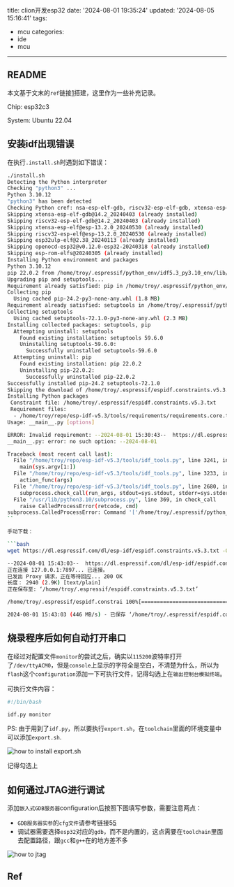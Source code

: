 title: clion开发esp32
date: '2024-08-01 19:35:24'
updated: '2024-08-05 15:16:41'
tags:
  - mcu
categories:
  - ide
  - mcu
---
## README

本文基于文末的`ref`链接[1]搭建，这里作为一些补充记录。

Chip: esp32c3

System: Ubuntu 22.04

## 安装idf出现错误

在执行`.install.sh`时遇到如下错误：

```bash
./install.sh
Detecting the Python interpreter
Checking "python3" ...
Python 3.10.12
"python3" has been detected
Checking Python cref: nsa-esp-elf-gdb, riscv32-esp-elf-gdb, xtensa-esp-elf, riscv32-esp-elf, esp32ulp-elf, openocd-esp32, esp-rom-elfs
Skipping xtensa-esp-elf-gdb@14.2_20240403 (already installed)
Skipping riscv32-esp-elf-gdb@14.2_20240403 (already installed)
Skipping xtensa-esp-elf@esp-13.2.0_20240530 (already installed)
Skipping riscv32-esp-elf@esp-13.2.0_20240530 (already installed)
Skipping esp32ulp-elf@2.38_20240113 (already installed)
Skipping openocd-esp32@v0.12.0-esp32-20240318 (already installed)
Skipping esp-rom-elfs@20240305 (already installed)
Installing Python environment and packages
Python 3.10.12
pip 22.0.2 from /home/troy/.espressif/python_env/idf5.3_py3.10_env/lib/python3.10/site-packages/pip (python 3.10)
Upgrading pip and setuptools...
Requirement already satisfied: pip in /home/troy/.espressif/python_env/idf5.3_py3.10_env/lib/python3.10/site-packages (22.0.2)
Collecting pip
  Using cached pip-24.2-py3-none-any.whl (1.8 MB)
Requirement already satisfied: setuptools in /home/troy/.espressif/python_env/idf5.3_py3.10_env/lib/python3.10/site-packages (59.6.0)
Collecting setuptools
  Using cached setuptools-72.1.0-py3-none-any.whl (2.3 MB)
Installing collected packages: setuptools, pip
  Attempting uninstall: setuptools
    Found existing installation: setuptools 59.6.0
    Uninstalling setuptools-59.6.0:
      Successfully uninstalled setuptools-59.6.0
  Attempting uninstall: pip
    Found existing installation: pip 22.0.2
    Uninstalling pip-22.0.2:
      Successfully uninstalled pip-22.0.2
Successfully installed pip-24.2 setuptools-72.1.0
Skipping the download of /home/troy/.espressif/espidf.constraints.v5.3.txt because it was downloaded recently.
Installing Python packages
 Constraint file: /home/troy/.espressif/espidf.constraints.v5.3.txt
 Requirement files:
  - /home/troy/repo/esp-idf-v5.3/tools/requirements/requirements.core.txt
Usage: __main__.py [options]

ERROR: Invalid requirement: --2024-08-01 15:30:43--  https://dl.espressif.com/dl/esp-idf/espidf.constraints.v5.3.txt
__main__.py: error: no such option: --2024-08-01

Traceback (most recent call last):
  File "/home/troy/repo/esp-idf-v5.3/tools/idf_tools.py", line 3241, in <module>
    main(sys.argv[1:])
  File "/home/troy/repo/esp-idf-v5.3/tools/idf_tools.py", line 3233, in main
    action_func(args)
  File "/home/troy/repo/esp-idf-v5.3/tools/idf_tools.py", line 2680, in action_install_python_env
    subprocess.check_call(run_args, stdout=sys.stdout, stderr=sys.stderr, env=env_copy)
  File "/usr/lib/python3.10/subprocess.py", line 369, in check_call
    raise CalledProcessError(retcode, cmd)
subprocess.CalledProcessError: Command '['/home/troy/.espressif/python_env/idf5.3_py3.10_env/bin/python', '-m', 'pip', 'install', '--no-warn-script-location', '-r', '/home/troy/repo/esp-idf-v5.3/tools/requirements/requirements.core.txt', '--upgrade', '--constraint', '/home/troy/.espressif/espidf.constraints.v5.3.txt', '--extra-index-url', 'https://dl.espressif.com/pypi']' returned non-zero exit status 1.
``

手动下载：

```bash
wget https://dl.espressif.com/dl/esp-idf/espidf.constraints.v5.3.txt -O /home/troy/.espressif/espidf.constraints.v5.3.txt

--2024-08-01 15:43:03--  https://dl.espressif.com/dl/esp-idf/espidf.constraints.v5.3.txt
正在连接 127.0.0.1:7897... 已连接。
已发出 Proxy 请求，正在等待回应... 200 OK
长度： 2940 (2.9K) [text/plain]
正在保存至: ‘/home/troy/.espressif/espidf.constraints.v5.3.txt’

/home/troy/.espressif/espidf.constrai 100%[========================================================================>]   2.87K  --.-KB/s    用时 0s    

2024-08-01 15:43:03 (446 MB/s) - 已保存 ‘/home/troy/.espressif/espidf.constraints.v5.3.txt’ [2940/2940])
```

## 烧录程序后如何自动打开串口

在经过对配置文件`monitor`的尝试之后，确实以`115200`波特率打开了`/dev/ttyACM0`，但是`console`上显示的字符全是空白，不清楚为什么，所以为`flash`这个`configuration`添加一下可执行文件，记得勾选上在`输出控制台模拟终端`。

可执行文件内容：

```bash
#!/bin/bash

idf.py monitor
```

PS: 由于用到了`idf.py`，所以要执行`export.sh`，在`toolchain`里面的环境变量中可以添加`export.sh`.

![how to install export.sh](https://i.ibb.co/42jkNps/2024-08-04-19-28-11.png)

记得勾选上

## 如何通过JTAG进行调试

添加`嵌入式GDB服务器`configuration后按照下图填写参数，需要注意两点：

- `GDB服务器实参`的`cfg文件`请参考链接5[5]
- 调试器需要选择`esp32`对应的`gdb`，而不是内置的，这点需要在`toolchain`里面去配置路径，跟`gcc`和`g++`在的地方差不多

![how to jtag](https://i.ibb.co/Qf8TRnx/2024-08-05-15-12-56.png)


## Ref

[1]: https://blog.csdn.net/m0_51719399/article/details/127389279
[2]: https://www.bilibili.com/read/cv15226500/
[3]: https://github.com/TroyMitchell911/esp32-example-clion
[4]: https://docs.espressif.com/projects/esp-idf/zh_CN/stable/esp32c3/api-guides/jtag-debugging/index.html
[5]: https://docs.espressif.com/projects/esp-idf/zh_CN/stable/esp32c3/api-guides/jtag-debugging/tips-and-quirks.html#jtag-debugging-tip-openocd-configure-target